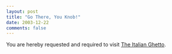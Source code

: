 ```yaml
---
layout: post
title: "Go There, You Knob!"
date: 2003-12-22
comments: false
---
```

You are hereby requested and required to visit [The Italian Ghetto][0].



[0]: http://maverick.samamac.com/
